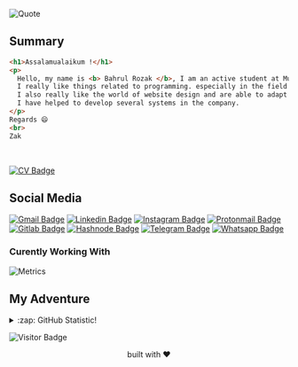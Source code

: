 ![Quote](https://github-readme-quotes.herokuapp.com/quote?theme=dark)

## Summary
```html 
<h1>Assalamualaikum !</h1>
<p>
  Hello, my name is <b> Bahrul Rozak </b>, I am an active student at Muhammadiyah University Prof. DR. Hamka. 
  I really like things related to programming. especially in the field of web programming, not only that, 
  I also really like the world of website design and are able to adapt to existing technology. With my expertise, 
  I have helped to develop several systems in the company.
</p>
Regards 😄
<br>
Zak
```
<br>

[![CV Badge](https://img.shields.io/badge/-DownloadCV-white?style=plastic&logo=CV&link=https://bahrul-rozak.github.io/CV/images/cv_update.pdf)](https://bahrul-rozak.github.io/CV/images/cv_update.pdf)

## Social Media
[![Gmail Badge](https://img.shields.io/badge/-Gmail-white?style=plastic&logo=Gmail&link=mailto:@gmail.com)](mailto:@gmail.com)
[![Linkedin Badge](https://img.shields.io/badge/-LinkedIn-blue?style=plastic&logo=Linkedin&link=https://id.linkedin.com/in/bahrul-rozak-a89317212)](https://id.linkedin.com/in/bahrul-rozak-a89317212) 
[![Instagram Badge](https://img.shields.io/badge/-Instagram-white?style=plastic&logo=instagram&link=https://www.instagram.com/rozak.js/)](https://www.instagram.com/rozak.js/)
[![Protonmail Badge](https://img.shields.io/badge/-Protonmail-white?style=plastic&logo=Protonmail&link=mailto:@protonmail.com)](mailto:@protonmail.com)
[![Gitlab Badge](https://img.shields.io/badge/-Gitlab-white?style=plastic&logo=Gitlab&link=https://gitlab.com/bahrulrozak1453)](https://gitlab.com/bahrulrozak1453)
[![Hashnode Badge](https://img.shields.io/badge/-Hashnode-white?style=plastic&logo=Hashnode&link=https://hashnode.com/@Rozak1453)](https://hashnode.com/@Rozak1453)
[![Telegram Badge](https://img.shields.io/badge/-Telegram-white?style=plastic&logo=Telegram&link=https://t.me/zakcodes)](https://t.me/zakcodes)
[![Whatsapp Badge](https://img.shields.io/badge/-Whatsapp-white?style=plastic&logo=Whatsapp&link=#)](#)

<h3> Curently Working With </h3>

![Metrics](https://metrics.lecoq.io/Bahrul-Rozak?template=terminal&base.header=0&base.activity=0&base.repositories=0&base.metadata=0&languages=1&languages.limit=8&languages.colors=github&languages.threshold=0%25&config.timezone=America%2FToronto)

## My Adventure
<details>
  <summary>:zap: GitHub Statistic!</summary>
 
### Statistic Github
[![Github Stats](https://github-readme-stats.vercel.app/api?username=Bahrul-Rozak&theme=cobalt&show_icons=true)](https://github.com/Bahrul-Rozak)
![Top Langs](https://github-readme-stats.vercel.app/api/top-langs/?username=Bahrul-Rozak&hide=TeX&layout=compact&theme=cobalt)
    
</details>


![Visitor Badge](https://visitor-badge.laobi.icu/badge?page_id=Bahrul-Rozak)

<!-- [Download My CV](https://bahrul-rozak.github.io/CV/images/CV-Bahrul-Rozak.pdf) -->
<p align="center">
built with ❤️
</p>




